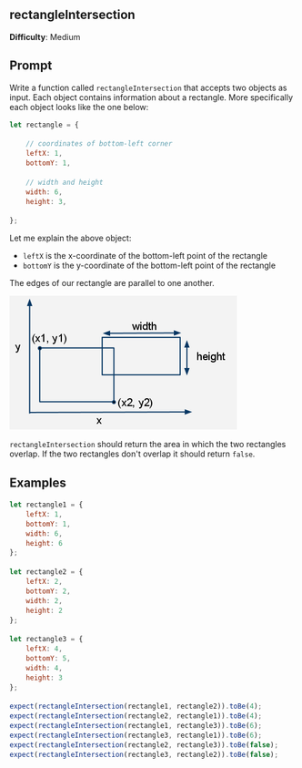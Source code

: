 ## rectangleIntersection

**Difficulty**: Medium

## Prompt 

Write a function called `rectangleIntersection` that accepts two objects as input. Each object contains information about a rectangle. More specifically each object looks like the one below: 

```js
let rectangle = {

    // coordinates of bottom-left corner
    leftX: 1,
    bottomY: 1,

    // width and height
    width: 6,
    height: 3,

};
```

Let me explain the above object: 

* `leftX` is the x-coordinate of the bottom-left point of the rectangle
* `bottomY` is the y-coordinate of the bottom-left point of the rectangle

The edges of our rectangle are parallel to one another.

![rects](intersecting-rectangles.png)

`rectangleIntersection` should return the area in which the two rectangles overlap. If the two rectangles don't overlap it should return `false`.

## Examples

```js
let rectangle1 = {
    leftX: 1, 
    bottomY: 1, 
    width: 6,
    height: 6
};

let rectangle2 = {
    leftX: 2, 
    bottomY: 2, 
    width: 2,
    height: 2
};

let rectangle3 = {
    leftX: 4, 
    bottomY: 5, 
    width: 4,
    height: 3
};

expect(rectangleIntersection(rectangle1, rectangle2)).toBe(4);
expect(rectangleIntersection(rectangle2, rectangle1)).toBe(4);
expect(rectangleIntersection(rectangle1, rectangle3)).toBe(6);
expect(rectangleIntersection(rectangle3, rectangle1)).toBe(6);
expect(rectangleIntersection(rectangle2, rectangle3)).toBe(false);
expect(rectangleIntersection(rectangle3, rectangle2)).toBe(false);
```
